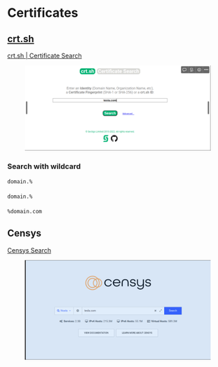 # Certificates



## [crt.sh](http://crt.sh)

[crt.sh | Certificate Search](https://crt.sh/)

<figure><img src="../../../.gitbook/assets/image (3) (1) (2).png" alt=""><figcaption></figcaption></figure>

### Search with wildcard

```bash
domain.%

domain.%

%domain.com
```

## Censys

[Censys Search](https://search.censys.io/)

<figure><img src="../../../.gitbook/assets/image (10) (1).png" alt=""><figcaption></figcaption></figure>
